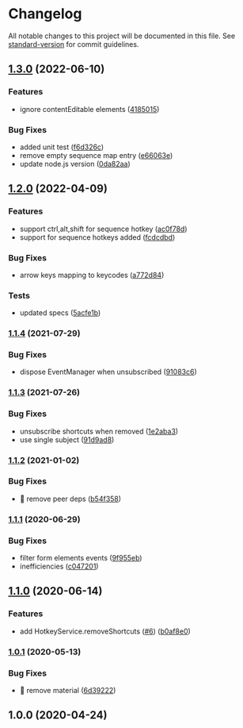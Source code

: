 # Changelog

All notable changes to this project will be documented in this file. See [standard-version](https://github.com/conventional-changelog/standard-version) for commit guidelines.

## [1.3.0](https://github.com/ngneat/hotkeys/compare/v1.2.0...v1.3.0) (2022-06-10)


### Features

* ignore contentEditable elements ([4185015](https://github.com/ngneat/hotkeys/commit/4185015fb21e22f7f69ec7c885aafac5b2778a32))


### Bug Fixes

* added unit test ([f6d326c](https://github.com/ngneat/hotkeys/commit/f6d326cb515c651567f387fc0a21987f2edea785))
* remove empty sequence map entry ([e66063e](https://github.com/ngneat/hotkeys/commit/e66063e735c92977d5c4afa213284eeaaa0a5458))
* update node.js version ([0da82aa](https://github.com/ngneat/hotkeys/commit/0da82aac30d45dfc6074d8fe22100418d2dca5ff))

## [1.2.0](https://github.com/ngneat/hotkeys/compare/v1.1.4...v1.2.0) (2022-04-09)


### Features

* support ctrl,alt,shift for sequence hotkey ([ac0f78d](https://github.com/ngneat/hotkeys/commit/ac0f78d5ff25ec4e0117c9f47de0ce598bc52418))
* support for sequence hotkeys added ([fcdcdbd](https://github.com/ngneat/hotkeys/commit/fcdcdbd5403e9bd21b832fd9a90abb88fc6b5d5b))


### Bug Fixes

* arrow keys mapping to keycodes ([a772d84](https://github.com/ngneat/hotkeys/commit/a772d843efdb2ff7775e18f3a4aa6e83f6320d4e))


### Tests

* updated specs ([5acfe1b](https://github.com/ngneat/hotkeys/commit/5acfe1b0918e0d414c2f86e98f1511ccca06719e))

### [1.1.4](https://github.com/ngneat/hotkeys/compare/v1.1.3...v1.1.4) (2021-07-29)


### Bug Fixes

* dispose EventManager when unsubscribed ([91083c6](https://github.com/ngneat/hotkeys/commit/91083c6fc735f60e0851fcabba69bc373c5f90e2))

### [1.1.3](https://github.com/ngneat/hotkeys/compare/v1.1.2...v1.1.3) (2021-07-26)


### Bug Fixes

* unsubscribe shortcuts when removed ([1e2aba3](https://github.com/ngneat/hotkeys/commit/1e2aba3bb5256231ef1542aceb7744298888ec4c))
* use single subject ([91d9ad8](https://github.com/ngneat/hotkeys/commit/91d9ad8409df0989ad7f94be9299d188cabbf6db))

### [1.1.2](https://github.com/ngneat/hotkeys/compare/v1.1.1...v1.1.2) (2021-01-02)


### Bug Fixes

* 🐛 remove peer deps ([b54f358](https://github.com/ngneat/hotkeys/commit/b54f3589ea8dcd1fafe8b115f9f4d84b9691d216))

### [1.1.1](https://github.com/ngneat/hotkeys/compare/v1.1.0...v1.1.1) (2020-06-29)


### Bug Fixes

* filter form elements events ([9f955eb](https://github.com/ngneat/hotkeys/commit/9f955eb7498913f96111710e5b1c8a5f0fe58e9f))
* inefficiencies ([c047201](https://github.com/ngneat/hotkeys/commit/c047201b5900d034111ec6e560227bdb5d6dcb77))

## [1.1.0](https://github.com/ngneat/hotkeys/compare/v1.0.1...v1.1.0) (2020-06-14)


### Features

* add HotkeyService.removeShortcuts ([#6](https://github.com/ngneat/hotkeys/issues/6)) ([b0af8e0](https://github.com/ngneat/hotkeys/commit/b0af8e0e25405a823344184c476c7138d27282ed))

### [1.0.1](https://github.com/ngneat/hotkeys/compare/v1.0.0...v1.0.1) (2020-05-13)


### Bug Fixes

* 🐛 remove material ([6d39222](https://github.com/ngneat/hotkeys/commit/6d3922297fc071ce72baa681e3d5789c4e2b4e10))

## 1.0.0 (2020-04-24)
